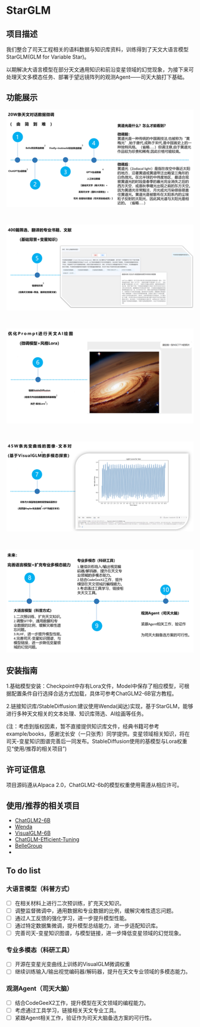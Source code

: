 # StarGLM

## 项目描述

我们整合了司天工程相关的语料数据与知识库资料，训练得到了天文大语言模型StarGLM(GLM for Variable Star)。

以期解决大语言模型在部分天文通用知识和前沿变星领域的幻觉现象，为接下来可处理天文多模态任务、部署于望远镜阵列的观测Agent——司天大脑打下基础。

## 功能展示

![监督微调](example/example1.png)

<br>

![链接知识库](example/example2.png)

<br>

![链接StableDiffusion](example/example3.png)

<br>

![多模态探索](example/example4.png)

<br>

![未来计划](example/example5.png)
## 安装指南

1.基础模型安装：Checkpoint中存有Lora文件，Model中保存了相应模型，可根据配置条件自行选择合适方式加载，具体可参考ChatGLM2-6B官方教程。

2.链接知识库/StableDiffusion:建议使用Wenda(闻达)实现，基于StarGLM，能够进行多种天文相关的文本处理、知识库筛选、AI绘画等任务。

(注：考虑到版权因素，暂不直接提供知识库文件，经典书籍可参考example/books，感谢沈长安（一只张秀）同学提供。变星领域相关知识，将在司天-变星知识图谱完善后一同发布。StableDiffusion使用的基模型与Lora权重见“使用/推荐的相关项目”)
## 许可证信息

项目源码遵从Alpaca 2.0，ChatGLM2-6b的模型权重使用需遵从相应许可。

## 使用/推荐的相关项目

- [ChatGLM2-6B](https://github.com/thudm/chatglm2-6b)
- [Wenda](https://github.com/wenda-LLM/wenda)
- [VisualGLM-6B](https://github.com/THUDM/VisualGLM-6B)
- [ChatGLM-Efficient-Tuning](https://github.com/hiyouga/ChatGLM-Efficient-Tuning)
- [BelleGroup](https://huggingface.co/BelleGroup)
- 
## To do list

### 大语言模型（科普方式）

- [ ]  在相关材料上进行二次预训练，扩充天文知识。
- [ ]  调整监督微调中，通用数据和专业数据的比例，缓解灾难性遗忘问题。
- [ ]  通过人工反馈的强化学习，进一步提升模型性能。
- [ ]  通过特定数据集微调，提升模型总结能力，进一步适配知识库。
- [ ]  完善司天-变星知识图谱，与模型链接，进一步降低变星领域的幻觉现象。

### 专业多模态（科研工具）

- [ ]  开源在变星光变曲线上训练的VisualGLM微调权重
- [ ]  继续训练输入/输出视觉编码器/解码器，提升在天文专业领域的多模态能力。

### 观测Agent（司天大脑）

- [ ]  结合CodeGeeX2工作，提升模型在天文领域的编程能力。
- [ ]  考虑通过工具学习，链接相关天文专业工具。
- [ ]  紧跟Agent相关工作，验证作为司天大脑备选方案的可行性。
